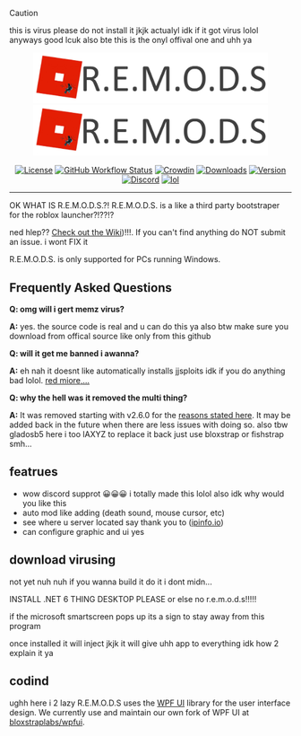 > [!CAUTION]
> this is virus please do not install it jkjk actualyl idk if it got virus lolol anyways good lcuk also bte this is the onyl offival one and uhh ya

<p align="center">
    <img src="https://github.com/gladosb5/R.E.M.O.D.S./blob/b56b9413be5ca6af1fffee21686ae2bdd3585297/Images/remodsya.png" width="420">
    <img src="https://github.com/gladosb5/R.E.M.O.D.S./blob/b56b9413be5ca6af1fffee21686ae2bdd3585297/Images/remodsya.png" width="420">
</p>

<div align="center">

[![License][shield-repo-license]][repo-license]
[![GitHub Workflow Status][shield-repo-workflow]][repo-actions]
[![Crowdin][shield-crowdin-status]][crowdin-project]
[![Downloads][shield-repo-releases]][repo-releases]
[![Version][shield-repo-latest]][repo-latest]
[![Discord][shield-discord-server]][discord-invite]
[![lol][shield-tenor-meme]][tenor-gif]

</div>

----
OK WHAT IS R.E.M.O.D.S.?!
R.E.M.O.D.S. is a like a third party bootstraper for the roblox launcher?!??!?

ned hlep?? [Check out the Wiki](https://github.com/gladosb5/R.E.M.O.D.S./wiki))!!!. If you can't find anything do NOT submit an issue. i wont FIX it

R.E.M.O.D.S. is only supported for PCs running Windows.

## Frequently Asked Questions

**Q: omg will i gert memz virus?**

**A:** yes. the source code is real and u can do this ya also btw make sure you download from offical source like only from this github

**Q: will it get me banned i awanna?**

**A:** eh nah it doesnt like automatically installs jjsploits idk if you do anything bad lolol. [red miore,...](https://github.com/bloxstraplabs/bloxstrap/wiki/Why-it's-not-reasonably-possible-for-you-to-be-banned-by-Bloxstrap)

**Q: why the hell was it removed the multi thing?**

**A:** It was removed starting with v2.6.0 for the [reasons stated here](https://github.com/bloxstraplabs/bloxstrap/wiki/Plans-to-remove-multi%E2%80%90instance-launching-from-Bloxstrap). It may be added back in the future when there are less issues with doing so. also tbw gladosb5 here i too lAXYZ to replace it back just use bloxstrap or fishstrap smh...

## featrues

- wow discord supprot 😀😀😀 i totally made this lolol also idk why would you like this
- auto mod like adding (death sound, mouse cursor, etc)
- see where u server located say thank you to  ([ipinfo.io](https://ipinfo.io))
- can configure graphic and ui yes

## download virusing
not yet nuh nuh if you wanna build it do it i dont midn...

INSTALL .NET 6 THING DESKTOP PLEASE or else no r.e.m.o.d.s!!!!!

if the microsoft smartscreen pops up its a sign to stay away from this program

once installed it will inject jkjk it will give uhh app to everything idk how 2 explain it ya

## codind
ughh here i 2 lazy
R.E.M.O.D.S uses the [WPF UI](https://github.com/lepoco/wpfui) library for the user interface design. We currently use and maintain our own fork of WPF UI at [bloxstraplabs/wpfui](https://github.com/bloxstraplabs/wpfui).


[shield-repo-license]:  https://img.shields.io/github/license/bloxstraplabs/bloxstrap
[shield-repo-workflow]: https://img.shields.io/github/actions/workflow/status/bloxstraplabs/bloxstrap/ci-release.yml?branch=main&label=builds
[shield-repo-releases]: https://img.shields.io/github/downloads/bloxstraplabs/bloxstrap/latest/total?color=981bfe
[shield-repo-latest]:   https://img.shields.io/github/v/release/bloxstraplabs/bloxstrap?color=7a39fb

[shield-crowdin-status]: https://badges.crowdin.net/bloxstrap/localized.svg
[shield-discord-server]: https://img.shields.io/discord/1099468797410283540?logo=discord&logoColor=white&label=discord&color=4d3dff
[shield-tenor-meme]:     https://img.shields.io/badge/mom_made-pizza_rolls-orange

[repo-license]:  https://github.com/bloxstraplabs/bloxstrap/blob/main/LICENSE
[repo-actions]:  https://github.com/bloxstraplabs/bloxstrap/actions
[repo-releases]: https://github.com/bloxstraplabs/bloxstrap/releases
[repo-latest]:   https://github.com/bloxstraplabs/bloxstrap/releases/latest

[crowdin-project]: https://crowdin.com/project/bloxstrap
[discord-invite]:  https://discord.gg/nKjV3mGq6R
[tenor-gif]:       https://media.tenor.com/FIkSGbGycmAAAAAd/manly-roblox.gif

